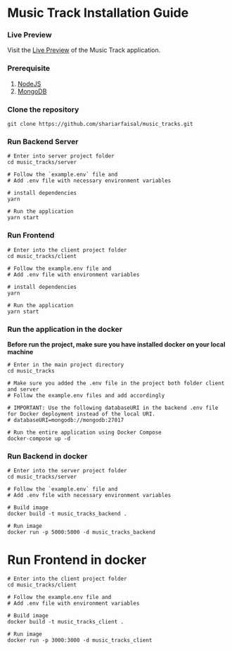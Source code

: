 # Music Track Installation Guide

### Live Preview
Visit the [Live Preview](http://ec2-13-213-28-94.ap-southeast-1.compute.amazonaws.com:3000) of the Music Track application.

### Prerequisite
1. [NodeJS](https://nodejs.org/en/download)
2. [MongoDB](https://www.mongodb.com/try/download/community)

### Clone the repository 
```shell
git clone https://github.com/shariarfaisal/music_tracks.git
```

### Run Backend Server
```shell
# Enter into server project folder
cd music_tracks/server

# Follow the `example.env` file and
# Add .env file with necessary environment variables

# install dependencies
yarn

# Run the application
yarn start
```

### Run Frontend 
```shell
# Enter into the client project folder
cd music_tracks/client

# Follow the example.env file and
# Add .env file with environment variables

# install dependencies
yarn

# Run the application
yarn start
```


### Run the application in the docker 
**Before run the project, make sure you have installed docker on your local machine**

```shell
# Enter in the main project directory
cd music_tracks

# Make sure you added the .env file in the project both folder client and server
# Follow the example.env files and add accordingly

# IMPORTANT: Use the following databaseURI in the backend .env file for Docker deployment instead of the local URI.
# databaseURI=mongodb://mongodb:27017

# Run the entire application using Docker Compose
docker-compose up -d
```


### Run Backend in docker  
```shell
# Enter into the server project folder
cd music_tracks/server

# Follow the `example.env` file and
# Add .env file with necessary environment variables

# Build image
docker build -t music_tracks_backend .

# Run image
docker run -p 5000:5000 -d music_tracks_backend
```


# Run Frontend in docker 
```shell
# Enter into the client project folder
cd music_tracks/client

# Follow the example.env file and
# Add .env file with environment variables

# Build image
docker build -t music_tracks_client .

# Run image
docker run -p 3000:3000 -d music_tracks_client
```
